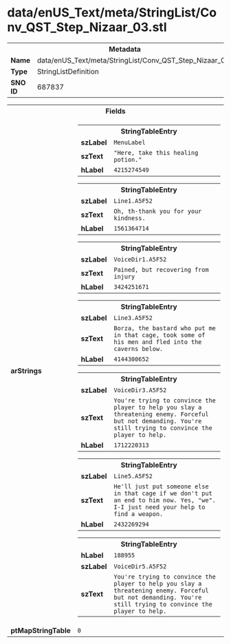 <h1>data/enUS_Text/meta/StringList/Conv_QST_Step_Nizaar_03.stl</h1><table><tr><th colspan="100%">Metadata</th></tr><tr><td><b>Name</b></td><td>data/enUS_Text/meta/StringList/Conv_QST_Step_Nizaar_03.stl</td></tr><tr><td><b>Type</b></td><td>StringListDefinition</td></tr><tr><td><b>SNO ID</b></td><td>687837</td></tr></table>

<table><tr><th colspan="100%">Fields</th></tr><tr><td><b>arStrings</b></td><td><table><tr><th colspan="100%">StringTableEntry</th></tr><tr><td><b>szLabel</b></td><td><code>MenuLabel</code></td></tr><tr><td><b>szText</b></td><td><code>"Here, take this healing potion."</code></td></tr><tr><td><b>hLabel</b></td><td><code>4215274549</code></td></tr></table>


<table><tr><th colspan="100%">StringTableEntry</th></tr><tr><td><b>szLabel</b></td><td><code>Line1.A5F52</code></td></tr><tr><td><b>szText</b></td><td><code>Oh, th-thank you for your kindness.</code></td></tr><tr><td><b>hLabel</b></td><td><code>1561364714</code></td></tr></table>


<table><tr><th colspan="100%">StringTableEntry</th></tr><tr><td><b>szLabel</b></td><td><code>VoiceDir1.A5F52</code></td></tr><tr><td><b>szText</b></td><td><code>Pained, but recovering from injury</code></td></tr><tr><td><b>hLabel</b></td><td><code>3424251671</code></td></tr></table>


<table><tr><th colspan="100%">StringTableEntry</th></tr><tr><td><b>szLabel</b></td><td><code>Line3.A5F52</code></td></tr><tr><td><b>szText</b></td><td><code>Borza, the bastard who put me in that cage, took some of his men and fled into the caverns below.</code></td></tr><tr><td><b>hLabel</b></td><td><code>4144300652</code></td></tr></table>


<table><tr><th colspan="100%">StringTableEntry</th></tr><tr><td><b>szLabel</b></td><td><code>VoiceDir3.A5F52</code></td></tr><tr><td><b>szText</b></td><td><code>You're trying to convince the player to help you slay a threatening enemy. Forceful but not demanding. You're still trying to convince the player to help.</code></td></tr><tr><td><b>hLabel</b></td><td><code>1712220313</code></td></tr></table>


<table><tr><th colspan="100%">StringTableEntry</th></tr><tr><td><b>szLabel</b></td><td><code>Line5.A5F52</code></td></tr><tr><td><b>szText</b></td><td><code>He'll just put someone else in that cage if we don't put an end to him now. Yes, "we". I-I just need your help to find a weapon.</code></td></tr><tr><td><b>hLabel</b></td><td><code>2432269294</code></td></tr></table>


<table><tr><th colspan="100%">StringTableEntry</th></tr><tr><td><b>hLabel</b></td><td><code>188955</code></td></tr><tr><td><b>szLabel</b></td><td><code>VoiceDir5.A5F52</code></td></tr><tr><td><b>szText</b></td><td><code>You're trying to convince the player to help you slay a threatening enemy. Forceful but not demanding. You're still trying to convince the player to help.</code></td></tr></table>


</td></tr><tr><td><b>ptMapStringTable</b></td><td><code>0</code></td></tr></table>

